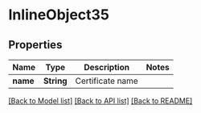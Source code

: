 # InlineObject35

## Properties

Name | Type | Description | Notes
------------ | ------------- | ------------- | -------------
**name** | **String** | Certificate name | 

[[Back to Model list]](../README.md#documentation-for-models) [[Back to API list]](../README.md#documentation-for-api-endpoints) [[Back to README]](../README.md)



